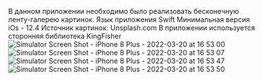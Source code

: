 В данном приложении необходимо было реализовать бесконечную ленту-галерею картинок.
Язык приложения Swift
Минимальная версия iOs - 12.4
Источник картинок: Unsplash.com
В приложении используется сторонняя библиотека KingFisher
![Simulator Screen Shot - iPhone 8 Plus - 2022-03-20 at 16 53 00](https://user-images.githubusercontent.com/82838416/159165765-c0c6c2dd-ccef-474b-893c-973d39e1fb26.png)
![Simulator Screen Shot - iPhone 8 Plus - 2022-03-20 at 16 53 07](https://user-images.githubusercontent.com/82838416/159165777-8245d78d-7c81-4289-817b-c9b481ce2f25.png)
![Simulator Screen Shot - iPhone 8 Plus - 2022-03-20 at 16 53 47](https://user-images.githubusercontent.com/82838416/159165791-cd6ae6a8-fb49-465c-a5a7-58253d657949.png)
![Simulator Screen Shot - iPhone 8 Plus - 2022-03-20 at 16 53 50](https://user-images.githubusercontent.com/82838416/159165800-d7ac11a2-cb31-4184-bada-cb5d5ffa9049.png)
